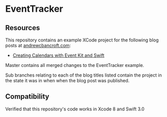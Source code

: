 # EventTracker

## Resources
This repository contains an example XCode project for the following blog posts at [andrewcbancroft.com](http://www.andrewcbancroft.com):

* [Creating Calendars with Event Kit and Swift](https://www.andrewcbancroft.com/2015/06/17/creating-calendars-with-event-kit-and-swift/)

Master contains all merged changes to the EventTracker example.

Sub branches relating to each of the blog titles listed contain the project in the state it was in when when the blog post was published.

## Compatibility
Verified that this repository's code works in Xcode 8 and Swift 3.0
